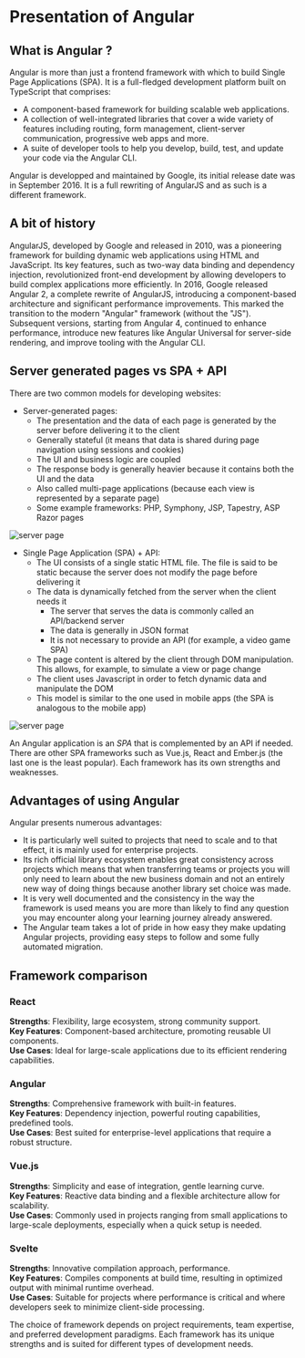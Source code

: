 # Presentation of Angular

## What is Angular ?
Angular is more than just a frontend framework with which to build Single Page Applications (SPA). It is a full-fledged development platform built on TypeScript that comprises:

- A component-based framework for building scalable web applications.
- A collection of well-integrated libraries that cover a wide variety of features including routing, form management, client-server communication, progressive web apps and more.
- A suite of developer tools to help you develop, build, test, and update your code via the Angular CLI.

Angular is developped and maintained by Google, its initial release date was in September 2016. It is a full rewriting of AngularJS and as such is a different framework.

## A bit of history

AngularJS, developed by Google and released in 2010, was a pioneering framework for building dynamic web applications using HTML and JavaScript. Its key features, such as two-way data binding and dependency injection, revolutionized front-end development by allowing developers to build complex applications more efficiently. In 2016, Google released Angular 2, a complete rewrite of AngularJS, introducing a component-based architecture and significant performance improvements. This marked the transition to the modern "Angular" framework (without the "JS"). Subsequent versions, starting from Angular 4, continued to enhance performance, introduce new features like Angular Universal for server-side rendering, and improve tooling with the Angular CLI.

## Server generated pages vs SPA + API

There are two common models for developing websites:

- Server-generated pages:
  - The presentation and the data of each page is generated by the server before delivering it to the client
  - Generally stateful (it means that data is shared during page navigation using sessions and cookies)
  - The UI and business logic are coupled
  - The response body is generally heavier because it contains both the UI and the data
  - Also called multi-page applications (because each view is represented by a separate page)
  - Some example frameworks: PHP, Symphony, JSP, Tapestry, ASP Razor pages

![server page](../assets/MPA.svg)

- Single Page Application (SPA) + API:
  - The UI consists of a single static HTML file. The file is said to be static because the server does not modify the page before delivering it
  - The data is dynamically fetched from the server when the client needs it
    - The server that serves the data is commonly called an API/backend server
    - The data is generally in JSON format
    - It is not necessary to provide an API (for example, a video game SPA)
  - The page content is altered by the client through DOM manipulation. This allows, for example, to simulate a view or page change
  - The client uses Javascript in order to fetch dynamic data and manipulate the DOM
  - This model is similar to the one used in mobile apps (the SPA is analogous to the mobile app)

![server page](../assets/SPA.svg)

An Angular application is an *SPA* that is complemented by an API if needed.
There are other SPA frameworks such as Vue.js, React and Ember.js (the last one is the least popular).
Each framework has its own strengths and weaknesses.

## Advantages of using Angular

Angular presents numerous advantages:

- It is particularly well suited to projects that need to scale and to that effect, it is mainly used for enterprise projects.
- Its rich official library ecosystem enables great consistency across projects which means that when transferring teams or projects you will only need to learn about the new business domain and not an entirely new way of doing things because another library set choice was made.
- It is very well documented and the consistency in the way the framework is used means you are more than likely to find any question you may encounter along your learning journey already answered.
- The Angular team takes a lot of pride in how easy they make updating Angular projects, providing easy steps to follow and some fully automated migration.

## Framework comparison

### React
**Strengths**: Flexibility, large ecosystem, strong community support.  
**Key Features**: Component-based architecture, promoting reusable UI components.  
**Use Cases**: Ideal for large-scale applications due to its efficient rendering capabilities.

### Angular
**Strengths**: Comprehensive framework with built-in features.  
**Key Features**: Dependency injection, powerful routing capabilities, predefined tools.  
**Use Cases**: Best suited for enterprise-level applications that require a robust structure.

### Vue.js
**Strengths**: Simplicity and ease of integration, gentle learning curve.  
**Key Features**: Reactive data binding and a flexible architecture allow for scalability.  
**Use Cases**: Commonly used in projects ranging from small applications to large-scale deployments, especially when a quick setup is needed.

### Svelte
**Strengths**: Innovative compilation approach, performance.  
**Key Features**: Compiles components at build time, resulting in optimized output with minimal runtime overhead.  
**Use Cases**: Suitable for projects where performance is critical and where developers seek to minimize client-side processing.

The choice of framework depends on project requirements, team expertise, and preferred development paradigms. Each framework has its unique strengths and is suited for different types of development needs.